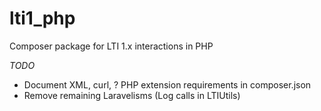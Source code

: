 # lti1_php
Composer package for LTI 1.x interactions in PHP

_TODO_
* Document XML, curl, ? PHP extension requirements in composer.json
* Remove remaining Laravelisms (Log calls in LTIUtils)
